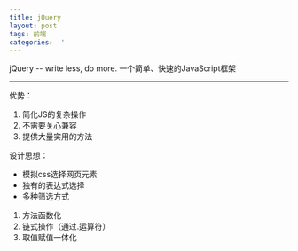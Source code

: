 ```yaml
---
title: jQuery
layout: post
tags: 前端
categories: ''
---
```


jQuery -- write less, do more.  一个简单、快速的JavaScript框架

------

优势：

1. 简化JS的复杂操作
2. 不需要关心兼容
3. 提供大量实用的方法

设计思想：

* 模拟css选择网页元素
* 独有的表达式选择
* 多种筛选方式

1. 方法函数化
2. 链式操作（通过.运算符）
3. 取值赋值一体化